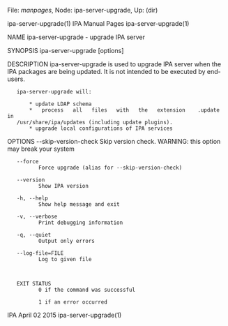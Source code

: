 File: *manpages*,  Node: ipa-server-upgrade,  Up: (dir)


ipa-server-upgrade(1)          IPA Manual Pages          ipa-server-upgrade(1)



NAME
       ipa-server-upgrade - upgrade IPA server

SYNOPSIS
       ipa-server-upgrade [options]

DESCRIPTION
       ipa-server-upgrade  is used to upgrade IPA server when the IPA packages
       are being updated. It is not intended to be executed by end-users.

       ipa-server-upgrade will:

           * update LDAP schema
           *   process   all   files   with   the   extension    .update    in
       /usr/share/ipa/updates (including update plugins).
           * upgrade local configurations of IPA services


OPTIONS
       --skip-version-check
              Skip version check. WARNING: this option may break your system

       --force
              Force upgrade (alias for --skip-version-check)

       --version
              Show IPA version

       -h, --help
              Show help message and exit

       -v, --verbose
              Print debugging information

       -q, --quiet
              Output only errors

       --log-file=FILE
              Log to given file



       EXIT STATUS
              0 if the command was successful

              1 if an error occurred



IPA                              April 02 2015           ipa-server-upgrade(1)
